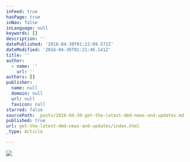 ```yaml
---
inFeed: true
hasPage: true
inNav: false
inLanguage: null
keywords: []
description: ''
datePublished: '2016-04-30T01:22:09.572Z'
dateModified: '2016-04-30T01:21:46.141Z'
title: ''
author:
  - name: ''
    url: ''
authors: []
publisher:
  name: null
  domain: null
  url: null
  favicon: null
starred: false
sourcePath: _posts/2016-04-30-get-the-latest-dmd-news-and-updates.md
published: true
url: get-the-latest-dmd-news-and-updates/index.html
_type: Article

---
```

![](https://the-grid-user-content.s3-us-west-2.amazonaws.com/e061263d-c3a1-436d-8bd3-812a515548d5.png)